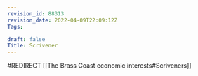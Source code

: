 ```yaml
---
revision_id: 88313
revision_date: 2022-04-09T22:09:12Z
Tags:

draft: false
Title: Scrivener
---
```

#REDIRECT [[The Brass Coast economic interests#Scriveners]]